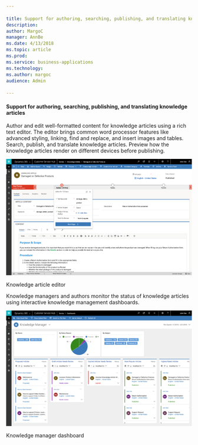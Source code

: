 ```yaml
---

title: Support for authoring, searching, publishing, and translating knowledge articles
description: 
author: MargoC
manager: AnnBe
ms.date: 4/13/2018
ms.topic: article
ms.prod: 
ms.service: business-applications
ms.technology: 
ms.author: margoc
audience: Admin

---
```

#### Support for authoring, searching, publishing, and translating knowledge articles 

Author and edit well-formatted content for knowledge articles using a rich text
editor. The editor brings common word processor features like advanced styling,
linking, find and replace, and insert images and tables. Search, publish, and
translate knowledge articles. Preview how the knowledge articles render on
different devices before publishing.

![A screenshot of the knowledge article editor](media/support-for-authoring-searching-publishing-and-translating-knowledge-articles-1.png "A screenshot of the knowledge article editor")
<!-- picture -->


Knowledge article editor

Knowledge managers and authors monitor the status of knowledge articles using
interactive knowledge management dashboards.

![A screenshot of the knowledge manager dashboard](media/support-for-authoring-searching-publishing-and-translating-knowledge-articles-2.png "A screenshot of the knowledge manager dashboard")
<!-- picture -->


Knowledge manager dashboard
